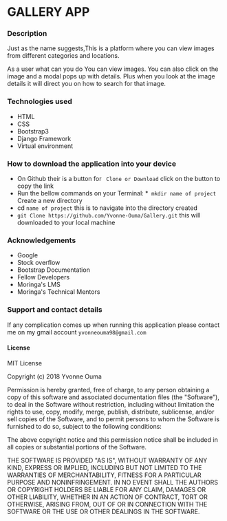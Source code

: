 # GALLERY APP
### Description
Just as the name suggests,This is a platform where you can view images from different categories and locations. 

As a user what can you do
You can view images.
You can also click on the image and a modal pops up with details.
Plus when you look at the image details it will direct you on how to search for that image.
### Technologies used
* HTML
* CSS
* Bootstrap3
* Django Framework
* Virtual environment

### How to download the application into your device
* On Github their is a button for ``` Clone or Download``` click on the button to copy the link
* Run the bellow commands on your Terminal:
*``` mkdir name of project``` Create a new directory
* cd ```name of project``` this is to navigate into the directory created
* ```git Clone https://github.com/Yvonne-Ouma/Gallery.git``` this will downloaded to your local machine

### Acknowledgements
* Google
* Stock overflow
* Bootstrap Documentation
* Fellow Developers
* Moringa's LMS
* Moringa's Technical Mentors

### Support and contact details
If any complication comes up when running this application please contact me on my gmail account ```yvonneouma98@gmail.com```
#### License
MIT License

Copyright (c) 2018 Yvonne Ouma

Permission is hereby granted, free of charge, to any person obtaining a copy of this software and associated documentation files (the "Software"), to deal in the Software without restriction, including without limitation the rights to use, copy, modify, merge, publish, distribute, sublicense, and/or sell copies of the Software, and to permit persons to whom the Software is furnished to do so, subject to the following conditions:

The above copyright notice and this permission notice shall be included in all copies or substantial portions of the Software.

THE SOFTWARE IS PROVIDED "AS IS", WITHOUT WARRANTY OF ANY KIND, EXPRESS OR IMPLIED, INCLUDING BUT NOT LIMITED TO THE WARRANTIES OF MERCHANTABILITY, FITNESS FOR A PARTICULAR PURPOSE AND NONINFRINGEMENT. IN NO EVENT SHALL THE AUTHORS OR COPYRIGHT HOLDERS BE LIABLE FOR ANY CLAIM, DAMAGES OR OTHER LIABILITY, WHETHER IN AN ACTION OF CONTRACT, TORT OR OTHERWISE, ARISING FROM, OUT OF OR IN CONNECTION WITH THE SOFTWARE OR THE USE OR OTHER DEALINGS IN THE SOFTWARE.